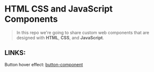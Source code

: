 # HTML CSS and JavaScript Components

> In this repo we're going to share custom web components that are designed
> with **HTML**, **CSS**, and **JavaScript**.

## LINKS:

Button hover effect:
[button-component]('https://github.com/hamza-student/HTML-CSS-components/tree/button-component')
